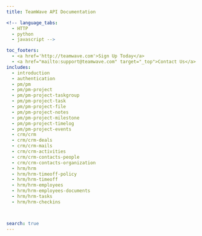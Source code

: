 ```yaml
---
title: TeamWave API Documentation

<!-- language_tabs:
  - HTTP
  - python
  - javascript -->

toc_footers:
  - <a href='http://teamwave.com'>Sign Up Today</a>
  - <a href="mailto:support@teamwave.com" target="_top">Contact Us</a>
includes:
  - introduction
  - authentication 
  - pm/pm
  - pm/pm-project
  - pm/pm-project-taskgroup
  - pm/pm-project-task
  - pm/pm-project-file
  - pm/pm-project-notes
  - pm/pm-project-milestone
  - pm/pm-project-timelog
  - pm/pm-project-events
  - crm/crm
  - crm/crm-deals
  - crm/crm-mails
  - crm/crm-activities
  - crm/crm-contacts-people
  - crm/crm-contacts-organization
  - hrm/hrm
  - hrm/hrm-timeoff-policy
  - hrm/hrm-timeoff
  - hrm/hrm-employees
  - hrm/hrm-employees-documents
  - hrm/hrm-tasks
  - hrm/hrm-checkins



search: true
---
```


